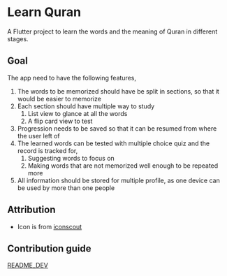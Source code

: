 # Learn Quran

A Flutter project to learn the words and the meaning of Quran in different stages.

## Goal

The app need to have the following features,
1. The words to be memorized should have be split in sections, so that it would be easier to memorize
2. Each section should have multiple way to study
   1. List view to glance at all the words
   2. A flip card view to test
3. Progression needs to be saved so that it can be resumed from where the user left of
4. The learned words can be tested with multiple choice quiz and the record is tracked for,
   1. Suggesting words to focus on
   2. Making words that are not memorized well enough to be repeated more
5. All information should be stored for multiple profile, as one device can be used by more than one people

## Attribution
- Icon is from [iconscout](https://iconscout.com/free-icon/quran-1720787)

## Contribution guide
[README_DEV](./README-dev.md)